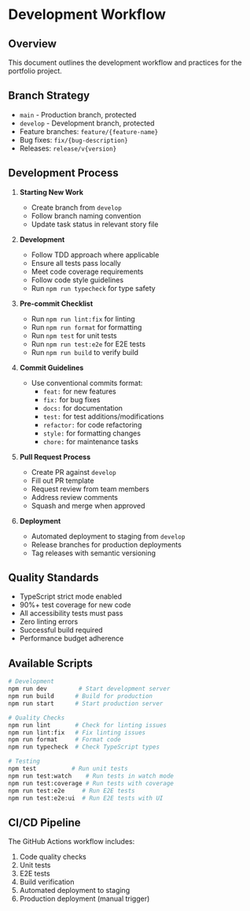 # Development Workflow

## Overview

This document outlines the development workflow and practices for the portfolio project.

## Branch Strategy

- `main` - Production branch, protected
- `develop` - Development branch, protected
- Feature branches: `feature/{feature-name}`
- Bug fixes: `fix/{bug-description}`
- Releases: `release/v{version}`

## Development Process

1. **Starting New Work**
   - Create branch from `develop`
   - Follow branch naming convention
   - Update task status in relevant story file

2. **Development**
   - Follow TDD approach where applicable
   - Ensure all tests pass locally
   - Meet code coverage requirements
   - Follow code style guidelines
   - Run `npm run typecheck` for type safety

3. **Pre-commit Checklist**
   - Run `npm run lint:fix` for linting
   - Run `npm run format` for formatting
   - Run `npm test` for unit tests
   - Run `npm run test:e2e` for E2E tests
   - Run `npm run build` to verify build

4. **Commit Guidelines**
   - Use conventional commits format:
     - `feat:` for new features
     - `fix:` for bug fixes
     - `docs:` for documentation
     - `test:` for test additions/modifications
     - `refactor:` for code refactoring
     - `style:` for formatting changes
     - `chore:` for maintenance tasks

5. **Pull Request Process**
   - Create PR against `develop`
   - Fill out PR template
   - Request review from team members
   - Address review comments
   - Squash and merge when approved

6. **Deployment**
   - Automated deployment to staging from `develop`
   - Release branches for production deployments
   - Tag releases with semantic versioning

## Quality Standards

- TypeScript strict mode enabled
- 90%+ test coverage for new code
- All accessibility tests must pass
- Zero linting errors
- Successful build required
- Performance budget adherence

## Available Scripts

```bash
# Development
npm run dev         # Start development server
npm run build      # Build for production
npm run start      # Start production server

# Quality Checks
npm run lint       # Check for linting issues
npm run lint:fix   # Fix linting issues
npm run format     # Format code
npm run typecheck  # Check TypeScript types

# Testing
npm test          # Run unit tests
npm run test:watch    # Run tests in watch mode
npm run test:coverage # Run tests with coverage
npm run test:e2e     # Run E2E tests
npm run test:e2e:ui  # Run E2E tests with UI
```

## CI/CD Pipeline

The GitHub Actions workflow includes:

1. Code quality checks
2. Unit tests
3. E2E tests
4. Build verification
5. Automated deployment to staging
6. Production deployment (manual trigger)
